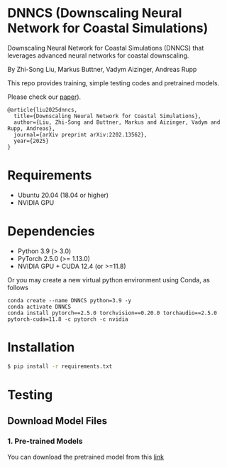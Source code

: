 # DNNCS (Downscaling Neural Network for Coastal Simulations)

Downscaling Neural Network for Coastal Simulations (DNNCS) that leverages advanced neural networks for coastal downscaling.

By Zhi-Song Liu, Markus Buttner, Vadym Aizinger, Andreas Rupp

This repo provides training, simple testing codes and pretrained models.

Please check our [paper](https://arxiv.org/abs/2408.16553)).

```text
@article{liu2025dnncs,
  title={Downscaling Neural Network for Coastal Simulations},
  author={Liu, Zhi-Song and Buttner, Markus and Aizinger, Vadym and Rupp, Andreas},
  journal={arXiv preprint arXiv:2202.13562},
  year={2025}
}
```

# Requirements
- Ubuntu 20.04 (18.04 or higher)
- NVIDIA GPU

# Dependencies
- Python 3.9 (> 3.0)
- PyTorch 2.5.0 (>= 1.13.0)
- NVIDIA GPU + CUDA 12.4 (or >=11.8)

Or you may create a new virtual python environment using Conda, as follows

```shell
conda create --name DNNCS python=3.9 -y
conda activate DNNCS
conda install pytorch==2.5.0 torchvision==0.20.0 torchaudio==2.5.0  pytorch-cuda=11.8 -c pytorch -c nvidia
```

# Installation
```sh
$ pip install -r requirements.txt
```

# Testing
## Download Model Files
### 1. Pre-trained Models
You can download the pretrained model from this [link]()
